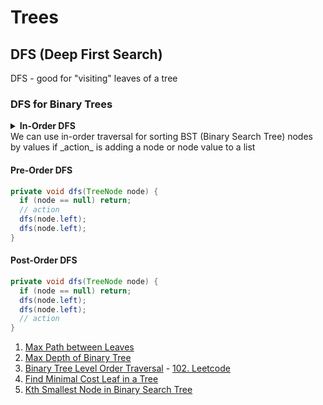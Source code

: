 # Trees

## DFS (Deep First Search)
DFS - good for "visiting" leaves of a tree

### DFS for Binary Trees

<details>
<summary><b>In-Order DFS</b></summary>

```java
private void dfs(TreeNode node) {
  if (node == null) return;
  dfs(node.left);
  // action
  dfs(node.left);
}
```
</details>
We can use in-order traversal for sorting BST (Binary Search Tree) nodes by values if _action_ is adding a node or node value to a list

#### Pre-Order DFS
```java
private void dfs(TreeNode node) {
  if (node == null) return;
  // action
  dfs(node.left);
  dfs(node.left);
}
```

#### Post-Order DFS
```java
private void dfs(TreeNode node) {
  if (node == null) return;
  dfs(node.left);
  dfs(node.left);
  // action
}
```

1. [Max Path between Leaves](https://github.com/LenarBad/interview-questions/blob/main/trees/max-path-sum-between-leaves-in-beenary-tree.java)
2. [Max Depth of Binary Tree](https://github.com/LenarBad/interview-questions/blob/main/trees/max-depth-of-binary-tree.java)
3. [Binary Tree Level Order Traversal](https://github.com/LenarBad/interview-questions/blob/main/trees/tree-level-order-traversal.java) - [102. Leetcode](https://leetcode.com/problems/binary-tree-level-order-traversal/)
4. [Find Minimal Cost Leaf in a Tree](https://github.com/LenarBad/interview-questions/blob/main/trees/minimal-cost-leaf-in-tree.java)
5. [Kth Smallest Node in Binary Search Tree](https://github.com/LenarBad/interview-questions/blob/main/trees/kth-smallest-node-in-bst.java)
